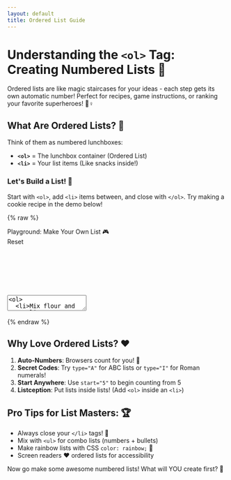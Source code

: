 ```yaml
---
layout: default
title: Ordered List Guide
---
```


# Understanding the `<ol>` Tag: Creating Numbered Lists 🌟

Ordered lists are like magic staircases for your ideas - each step gets its own automatic number! Perfect for recipes, game instructions, or ranking your favorite superheroes! 🦸♀️

## What Are Ordered Lists? 🤔

Think of them as numbered lunchboxes:
- **`<ol>`** = The lunchbox container (Ordered List)
- **`<li>`** = Your list items (Like snacks inside!)

### Let's Build a List! 🧱
Start with `<ol>`, add `<li>` items between, and close with `</ol>`. Try making a cookie recipe in the demo below!

{% raw %}
<div class='demo-container'>
  <div class='demo-title'>
    <div>Playground: Make Your Own List 🎮</div>
    <div class='reset-button'>Reset</div>
  </div>
  <div class='code-container'>
    <textarea id="code" name="code">
<ol>
  <li>Mix flour and eggs</li>
  <li>Add chocolate chips</li>
  <li>Bake at 350°F</li>
</ol>
<style>
  ol { color: #ff6b6b; }
  li { color: #4ecdc4; font-family: 'Comic Sans MS'; }
</style></textarea>
    <iframe id="preview" style="border:none;"></iframe>
  </div>
</div>

<script>
  // Same script as previous example
  var textarea = document.getElementById('code');
  var initialContent = textarea.value;
  
  document.querySelector('.reset-button').addEventListener('click', function() {
    editor.setValue(initialContent);
    updatePreview();
  });

  var editor = CodeMirror.fromTextArea(document.getElementById('code'), {
    mode: 'xml',
    lineNumbers: true,
    theme: 'dracula',
    matchBrackets: true
  });

  function updatePreview() {
    var iframe = document.getElementById('preview');
    var content = editor.getValue();
    var doc = iframe.contentWindow.document;
    doc.open();
    doc.write(content);
    doc.close();
  }

  editor.on('change', updatePreview);
  updatePreview();
</script>
{% endraw %}

## Why Love Ordered Lists? ❤️

1. **Auto-Numbers**: Browsers count for you! 🔢
2. **Secret Codes**: Try `type="A"` for ABC lists or `type="I"` for Roman numerals!
3. **Start Anywhere**: Use `start="5"` to begin counting from 5
4. **Listception**: Put lists inside lists! (Add `<ol>` inside an `<li>`)

## Pro Tips for List Masters: 🏆

- Always close your `</li>` tags! 🚨
- Mix with `<ul>` for combo lists (numbers + bullets)
- Make rainbow lists with CSS `color: rainbow;` 🌈
- Screen readers ♥️ ordered lists for accessibility

Now go make some awesome numbered lists! What will YOU create first? 🚀